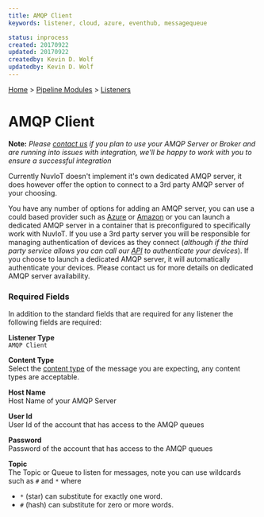 ```yaml
---
title: AMQP Client
keywords: listener, cloud, azure, eventhub, messagequeue

status: inprocess
created: 20170922
updated: 20170922
createdby: Kevin D. Wolf
updatedby: Kevin D. Wolf
---
```

[Home](../../Index.md) > [Pipeline Modules](../Index.md) > [Listeners](../Listener.md)

# AMQP Client

**Note:**  *Please [contact us](http://support.nuviot.com) if you plan to use your AMQP Server or Broker and are running into issues with integration, we'll be
happy to work with you to ensure a successful integration*

Currently NuvIoT doesn't implement it's own dedicated AMQP server, it does however offer the option to connect to a 3rd party AMQP server
of your choosing.    

You have any number of options for adding an AMQP server, you can use a could based provider such as [Azure](https://portal.azure.com) or 
[Amazon](https://aws.amazon.com/) or you can launch a dedicated AMQP server in a container that is preconfigured to specifically work with NuvIoT. 
If you use a 3rd party server you will be responsible for managing authentication of devices as they connect (_although if the third
party service allows you can call our [API](../../API/Index.md) to authenticate your devices_).  If you choose to launch a dedicated 
AMQP server, it will automatically authenticate your devices.  Please contact us for more details on dedicated AMQP server availability.

### Required Fields

In addition to the standard fields that are required for any listener the following fields are required:

**Listener Type**  
`AMQP Client`

**Content Type**  
Select the [content type](../../Messaging/ContentTypes.md) of the message you are expecting, any content types are acceptable.

**Host Name**  
Host Name of your AMQP Server

**User Id**  
User Id of the account that has access to the AMQP queues

**Password**  
Password of the account that has access to the AMQP queues

**Topic**  
The Topic or Queue to listen for messages, note you can use wildcards such as `#` and `*` where
  * `*` (star) can substitute for exactly one word.
  * `#` (hash) can substitute for zero or more words.